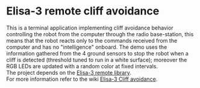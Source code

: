 # Elisa-3 remote cliff avoidance
This is a terminal application implementing cliff avoidance behavior controlling the robot from the computer through the radio base-station, this means that the robot reacts only to the commands received from the computer and has no "intelligence" onboard. The demo uses the information gathered from the 4 ground sensors to stop the robot when a cliff is detected (threshold tuned to run in a white surface); moreover the RGB LEDs are updated with a random color at fixed intervals. <br/>
The project depends on the [Elisa-3 remote library](http://www.gctronic.com/doc/index.php/Elisa-3#Elisa-3_library).<br/>
For more information refer to the wiki [Elisa-3 Cliff avoidance](https://www.gctronic.com/doc/index.php?title=Elisa-3#Cliff_avoidance).
